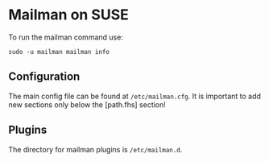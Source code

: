 Mailman on SUSE
===============

To run the mailman command use:

    sudo -u mailman mailman info

## Configuration

The main config file can be found at `/etc/mailman.cfg`. It is important to add
new sections only below the [path.fhs] section!

## Plugins

The directory for mailman plugins is `/etc/mailman.d`.
